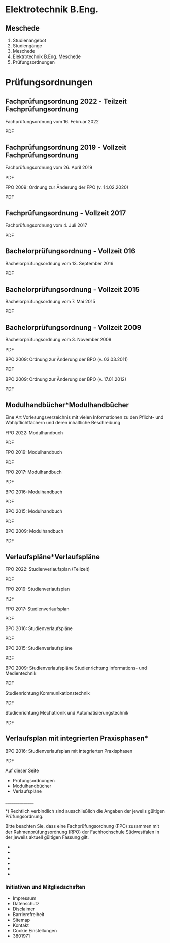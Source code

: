 # Elektrotechnik B.Eng.

## Meschede

1. Studienangebot
2. Studiengänge
3. Meschede
4. Elektrotechnik B.Eng. Meschede
5. Prüfungsordnungen

# Prüfungsordnungen

## Fachprüfungsordnung 2022 - Teilzeit Fachprüfungsordnung

Fachprüfungsordnung vom 16. Februar 2022

PDF

## Fachprüfungsordnung 2019 - Vollzeit Fachprüfungsordnung

Fachprüfungsordnung vom 26. April 2019

PDF

FPO 2009: Ordnung zur Änderung der FPO (v. 14.02.2020) 

PDF

## Fachprüfungsordnung - Vollzeit 2017

Fachprüfungsordnung vom 4. Juli 2017

PDF

## Bachelorprüfungsordnung - Vollzeit 016

Bachelorprüfungsordnung vom 13. September 2016 

PDF

## Bachelorprüfungsordnung - Vollzeit 2015

Bachelorprüfungsordnung vom 7. Mai 2015

PDF

## Bachelorprüfungsordnung - Vollzeit 2009

Bachelorprüfungsordnung vom 3. November 2009 

PDF

BPO 2009: Ordnung zur Änderung der BPO (v. 03.03.2011) 

PDF

BPO 2009: Ordnung zur Änderung der BPO (v. 17.01.2012) 

PDF

## Modulhandbücher*Modulhandbücher

Eine Art Vorlesungsverzeichnis mit vielen Informationen zu den Pflicht- und Wahlpflichtfächern und deren inhaltliche Beschreibung

FPO 2022: Modulhandbuch 

﻿PDF

FPO 2019: Modulhandbuch 

PDF

FPO 2017: Modulhandbuch 

PDF

BPO 2016: Modulhandbuch 

PDF

BPO 2015: Modulhandbuch 

PDF

BPO 2009: Modulhandbuch 

PDF

## Verlaufspläne*Verlaufspläne

FPO 2022: Studienverlaufsplan (Teilzeit)

PDF

FPO 2019: Studienverlaufsplan 

PDF

FPO 2017: Studienverlaufsplan 

PDF

BPO 2016: Studienverlaufspläne

PDF

BPO 2015: Studienverlaufspläne

PDF

BPO 2009: Studienverlaufspläne 
Studienrichtung Informations- und Medientechnik

PDF

Studienrichtung Kommunikationstechnik

PDF

Studienrichtung Mechatronik und Automatisierungstechnik 

PDF

## Verlaufsplan mit integrierten Praxisphasen*

BPO 2016: Studienverlaufsplan mit integrierten Praxisphasen 

PDF

Auf dieser Seite

- Prüfungsordnungen
- Modulhandbücher
- Verlaufspläne

\_\_\_\_\_\_\_\_\_\_\_\_\_\_

*) Rechtlich verbindlich sind ausschließlich die Angaben der jeweils gültigen Prüfungsordnung.

Bitte beachten Sie, dass eine Fachprüfungsordnung (FPO) zusammen mit der
Rahmenprüfungsordnung (RPO) der Fachhochschule Südwestfalen in der jeweils aktuell gültigen Fassung gilt.

- 
- 
- 
- 
- 
- 

### Initiativen und Mitgliedschaften

- Impressum
- Datenschutz
- Disclaimer
- Barrierefreiheit
- Sitemap
- Kontakt
- Cookie Einstellungen
- 3801971